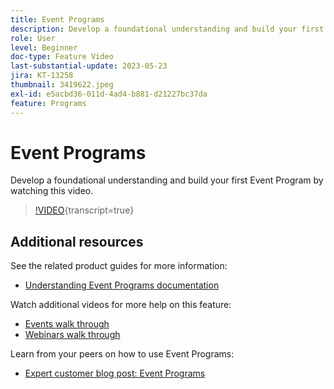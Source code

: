 ```yaml
---
title: Event Programs
description: Develop a foundational understanding and build your first Event Program.
role: User
level: Beginner
doc-type: Feature Video
last-substantial-update: 2023-05-23
jira: KT-13258
thumbnail: 3419622.jpeg
exl-id: e5acbd36-011d-4ad4-b881-d21227bc37da
feature: Programs
---
```

# Event Programs

Develop a foundational understanding and build your first Event Program by watching this video.

>[!VIDEO](https://video.tv.adobe.com/v/3419622/?learn=on){transcript=true}

## Additional resources

See the related product guides for more information:

* [Understanding Event Programs documentation](https://experienceleague.adobe.com/docs/marketo/using/product-docs/demand-generation/events/understanding-events/understanding-event-programs.html?lang=en)

Watch additional videos for more help on this feature:
* [Events walk through](https://experienceleague.adobe.com/docs/marketo-learn/tutorials/events/events-watch.html?lang=en)
* [Webinars walk through](https://experienceleague.adobe.com/docs/marketo-learn/tutorials/events/webinar-watch.html?lang=en)

Learn from your peers on how to use Event Programs:
* [Expert customer blog post: Event Programs](https://nation.marketo.com/t5/product-blogs/marketo-success-series-event-programs/ba-p/299191)
